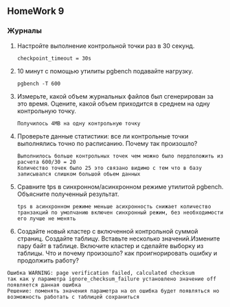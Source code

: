 ## HomeWork 9
### Журналы

1. Настройте выполнение контрольной точки раз в 30 секунд.

   `checkpoint_timeout = 30s`
   
3. 10 минут c помощью утилиты pgbench подавайте нагрузку.

    `pgbench -T 600`
   
5. Измерьте, какой объем журнальных файлов был сгенерирован за это время. Оцените, какой объем приходится в среднем на одну контрольную точку.

   `Получилось 4MB на одну контрольную точку`
   
7. Проверьте данные статистики: все ли контрольные точки выполнялись точно по расписанию. Почему так произошло?
   ```
   Выполнилось больше контрольных точек чем можно было пердположить из расчета 600/30 = 20
   Количество точек было 25 это связано видимо с тем что в базу записывался слишком большой обьем данных
   ```
   
8. Сравните tps в синхронном/асинхронном режиме утилитой pgbench. Объясните полученный результат.
   
   `tps в асинхронном режиме меньше асихронность снижает количество транзакций по умолчанию включен синхронный режим, без необходимости его лучше не менять`
   
10. Создайте новый кластер с включенной контрольной суммой страниц. Создайте таблицу. Вставьте несколько значений.Измените пару байт в таблице.
   Включите кластер и сделайте выборку из таблицы. Что и почему произошло? как проигнорировать ошибку и продолжить работу?
  ```
Ошибка WARNING: page verification failed, calculated checksum
так как у параметра ignore_checksum_failure установлено значение off появляется данная ошибка
Решение: поменять значения параметра на on ошибка будет появляться но возможность работать с таблицей сохраниться

  ```
